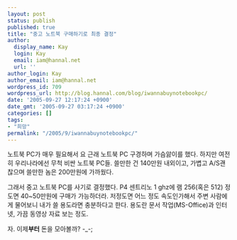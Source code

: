 ```yaml
---
layout: post
status: publish
published: true
title: "중고 노트북 구매하기로 최종 결정"
author:
  display_name: Kay
  login: Kay
  email: iam@hannal.net
  url: ''
author_login: Kay
author_email: iam@hannal.net
wordpress_id: 709
wordpress_url: http://blog.hannal.com/blog/iwannabuynotebookpc/
date: '2005-09-27 12:17:24 +0900'
date_gmt: '2005-09-27 03:17:24 +0900'
categories: []
tags:
- "희망"
permalink: "/2005/9/iwannabuynotebookpc/"
---
```

<p>노트북 PC가 매우 필요해서 요 근래 노트북 PC 구경하며 가슴앓이를 했다. 하지만 여전히 우리나라에선 무척 비싼 노트북 PC들. 쓸만한 건 140만원 내외이고, 가볍고 A/S괜찮으며 쓸만한 놈은 200만원에 가까웠다.</p>
<p>그래서 중고 노트북 PC를 사기로 결정했다. P4 센트리노 1 ghz에 램 256(혹은 512) 정도면 40~50만원에 구매가 가능하더라. 저정도면 어느 정도 속도인가해서 주변 사람에게 물어보니 내가 쓸 용도라면 충분하다고 한다. 용도란 문서 작업(MS-Office)과 인터넷, 가끔 동영상 자료 보는 정도.</p>
<p>자. 이제<strong>부터</strong> 돈을 모아볼까? -_-;</p>
